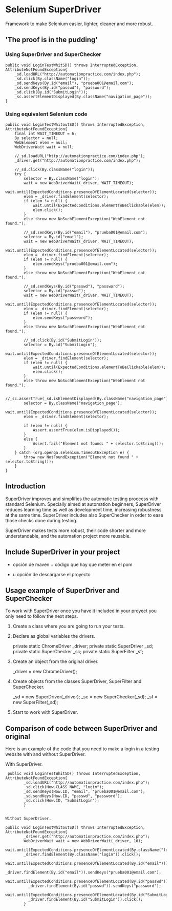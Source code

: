 # Selenium SuperDriver
 	 
Framework to make Selenium easier, lighter, cleaner and more robust.

## 'The proof is in the pudding'

### Using SuperDriver and SuperChecker

    public void LoginTestWhitSD() throws InterruptedException, AttributeNotFoundException{
        _sd.loadURL("http://automationpractice.com/index.php");
        _sd.click(By.className("login"));
        _sd.sendKeys(By.id("email"), "prueba001@email.com");
        _sd.sendKeys(By.id("passwd"), "password");
        _sd.click(By.id("SubmitLogin"));
        _sc.assertElementDisplayed(By.className("navigation_page"));
    }
 	 

### Using equivalent Selenium code

    public void LoginTestWhitoutSD() throws InterruptedException, AttributeNotFoundException{
        final int WAIT_TIMEOUT = 6;
        By selector = null;
        WebElement elem = null;
        WebDriverWait wait = null;

        //_sd.loadURL("http://automationpractice.com/index.php");
        _driver.get("http://automationpractice.com/index.php");

        //_sd.click(By.className("login"));
        try {
            selector = By.className("login");
            wait = new WebDriverWait(_driver, WAIT_TIMEOUT);
            wait.until(ExpectedConditions.presenceOfElementLocated(selector)); 
            elem = _driver.findElement(selector);
            if (elem != null) {
                wait.until(ExpectedConditions.elementToBeClickable(elem));
                elem.click();
            }
            else throw new NoSuchElementException("WebElement not found.");

            //_sd.sendKeys(By.id("email"), "prueba001@email.com");
            selector = By.id("email");
            wait = new WebDriverWait(_driver, WAIT_TIMEOUT);
            wait.until(ExpectedConditions.presenceOfElementLocated(selector)); 
            elem = _driver.findElement(selector);
            if (elem != null) {
                elem.sendKeys("prueba001@email.com");
            }
            else throw new NoSuchElementException("WebElement not found.");

            //_sd.sendKeys(By.id("passwd"), "password");
            selector = By.id("passwd");
            wait = new WebDriverWait(_driver, WAIT_TIMEOUT);
            wait.until(ExpectedConditions.presenceOfElementLocated(selector)); 
            elem = _driver.findElement(selector);
            if (elem != null) {
                elem.sendKeys("password");
            }
            else throw new NoSuchElementException("WebElement not found.");

            //_sd.click(By.id("SubmitLogin"));
            selector = By.id("SubmitLogin");
            wait.until(ExpectedConditions.presenceOfElementLocated(selector)); 
            elem = _driver.findElement(selector);
            if (elem != null) {
                wait.until(ExpectedConditions.elementToBeClickable(elem));
                elem.click();
            }
            else throw new NoSuchElementException("WebElement not found.");

            //_sc.assertTrue(_sd.isElementDisplayed(By.className("navigation_page")));
            selector = By.className("navigation_page");
            wait.until(ExpectedConditions.presenceOfElementLocated(selector)); 
            elem = _driver.findElement(selector);

            if (elem != null) {
                Assert.assertTrue(elem.isDisplayed());
            }
            else {
                Assert.fail("Element not found: " + selector.toString());
            }
        } catch (org.openqa.selenium.TimeoutException e) {
            throw new NotFoundException("Element not found " + selector.toString());
        }
    }
 	 
## Introduction
 	 
SuperDriver improves and simplifies the automatic testing proccess with standard Selenium. Specially aimed at automation beginners, SuperDriver reduces learning time as well as development time, increasing robustness at the same time. SuperDriver includes also SuperChecker in order to ease those checks done during testing.
  	 	  	 
SuperDriver makes tests more robust, their code shorter and more understandable, and the automation project more reusable.
   	   
   	   
 ## Include SuperDriver in your project
  	 	  	 
  - opción de maven + código que hay que meter en el pom
  	 	  	 
  - u opción de descargarse el proyecto
  	 	  	 
  	 	  	 
## Usage example of SuperDriver and SuperChecker
  	 	  	 
To work with SuperDriver once you have it included in your proyect you only need to follow the next steps.
 	 
   1) Create a class where you are going to run your tests.
 	 
   2) Declare as global variables the drivers.
  	 	  	 
  		private static ChromeDriver _driver;
  		private static SuperDriver _sd;
  		private static SuperChecker _sc;
  		private static SuperFilter _sf;
      	     	      	     
   3) Create an object from the original driver.
  	 	  	 
  		_driver = new ChromeDriver();
      	     	      	     
   4) Create objects from the classes SuperDriver, SuperFilter and SuperChecker.
  	 	  	 
  		_sd = new SuperDriver(_driver);
  		_sc = new SuperChecker(_sd);
  		_sf = new SuperFilter(_sd);
  	 	  	 
  5) Start to work with SuperDriver.
  	 	  	 
  	 	  	 
 ## Comparison of code between SuperDriver and original
  	 	  	 
  Here is an example of the code that you need to make a login in a testing website with and without SuperDriver.
  	 	  	 
 With SuperDriver.
 	 	 	 
  	 public void LoginTestWhitSD() throws InterruptedException, AttributeNotFoundException{
    		_sd.loadURL("http://automationpractice.com/index.php");
 		    _sd.click(How.CLASS_NAME, "login");
 		    _sd.sendKeys(How.ID, "email", "prueba001@email.com");
 		    _sd.sendKeys(How.ID, "passwd", "password");
 		    _sd.click(How.ID, "SubmitLogin");
 		    }
    	   	    	   
  		 		  		 	
    Without SuperDriver.
    	   	    	   
  	public void LoginTestWhitoutSD() throws InterruptedException, AttributeNotFoundException{
  		    _driver.get("http://automationpractice.com/index.php");
  		    WebDriverWait wait = new WebDriverWait(_driver, 10);
  		    wait.until(ExpectedConditions.presenceOfElementLocated(By.className("login")));
  		    _driver.findElement(By.className("login")).click();
  		    wait.until(ExpectedConditions.presenceOfElementLocated(By.id("email")));
  		    _driver.findElement(By.id("email")).sendKeys("prueba001@email.com");
  		    wait.until(ExpectedConditions.presenceOfElementLocated(By.id("passwd")));	
 		      _driver.findElement(By.id("passwd")).sendKeys("password");
 	    	  wait.until(ExpectedConditions.presenceOfElementLocated(By.id("SubmitLogin")));
 	    	  _driver.findElement(By.id("SubmitLogin")).click();
 		    }
